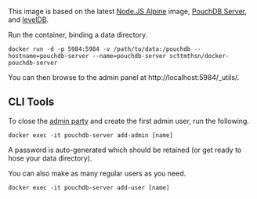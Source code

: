 This image is based on the latest [Node.JS Alpine](https://hub.docker.com/_/node/) image, [PouchDB Server](https://github.com/pouchdb/pouchdb-server), and [levelDB](https://github.com/google/leveldb).

Run the container, binding a data directory.

```
docker run -d -p 5984:5984 -v /path/to/data:/pouchdb --hostname=pouchdb-server --name=pouchdb-server scttmthsn/docker-pouchdb-server
```

You can then browse to the admin panel at http://localhost:5984/_utils/.

## CLI Tools

To close the [admin party](http://guide.couchdb.org/draft/security.html#party) and create the first admin user, run the following.

```
docker exec -it pouchdb-server add-admin [name]
```

A password is auto-generated which should be retained (or get ready to hose your data directory).

You can also make as many regular users as you need.

```
docker exec -it pouchdb-server add-user [name]
```
